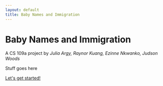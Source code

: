 ```yaml
---
layout: default
title: Baby Names and Immigration
---
```


# Baby Names and Immigration #
A CS 109a project by _Julia Argy, Raynor Kuang, Ezinne Nkwanko, Judson Woods_

Stuff goes here

[Let's get started!](preso.html)
